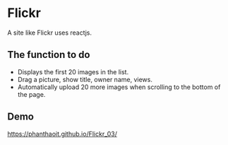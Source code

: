 # Flickr
A site like Flickr uses reactjs.

## The function to do
- Displays the first 20 images in the list.
- Drag a picture, show title, owner name, views.
- Automatically upload 20 more images when scrolling to the bottom of the page.

## Demo
https://phanthaoit.github.io/Flickr_03/
